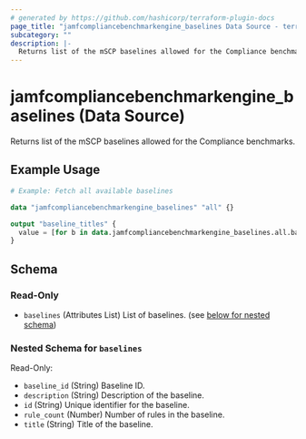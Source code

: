 ```yaml
---
# generated by https://github.com/hashicorp/terraform-plugin-docs
page_title: "jamfcompliancebenchmarkengine_baselines Data Source - terraform-provider-jamfcompliancebenchmarkengine"
subcategory: ""
description: |-
  Returns list of the mSCP baselines allowed for the Compliance benchmarks.
---
```


# jamfcompliancebenchmarkengine_baselines (Data Source)

Returns list of the mSCP baselines allowed for the Compliance benchmarks.

## Example Usage

```terraform
# Example: Fetch all available baselines

data "jamfcompliancebenchmarkengine_baselines" "all" {}

output "baseline_titles" {
  value = [for b in data.jamfcompliancebenchmarkengine_baselines.all.baselines : b.title]
}
```

<!-- schema generated by tfplugindocs -->
## Schema

### Read-Only

- `baselines` (Attributes List) List of baselines. (see [below for nested schema](#nestedatt--baselines))

<a id="nestedatt--baselines"></a>
### Nested Schema for `baselines`

Read-Only:

- `baseline_id` (String) Baseline ID.
- `description` (String) Description of the baseline.
- `id` (String) Unique identifier for the baseline.
- `rule_count` (Number) Number of rules in the baseline.
- `title` (String) Title of the baseline.
